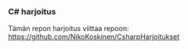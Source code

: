 ### C# harjoitus
Tämän repon harjoitus viittaa repoon: https://github.com/NikoKoskinen/CsharpHarjoitukset
